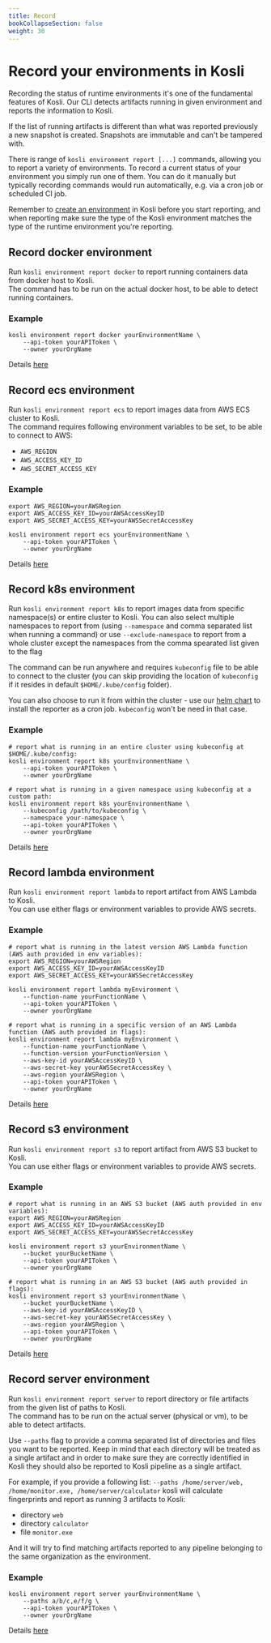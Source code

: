 ```yaml
---
title: Record
bookCollapseSection: false
weight: 30
---
```

# Record your environments in Kosli

Recording the status of runtime environments it's one of the fundamental features of Kosli. Our CLI detects artifacts running in given environment and reports the information to Kosli. 

If the list of running artifacts is different than what was reported previously a new snapshot is created. Snapshots are immutable and can't be tampered with.

There is range of `kosli environment report [...]` commands, allowing you to report a variety of environments. To record a current status of your environment you simply run one of them. You can do it manually but typically recording commands would run automatically, e.g. via a cron job or scheduled CI job.

Remember to [create an environment](/getting_started/getting_started_with_kosli/#record-environment) in Kosli before you start reporting, and when reporting make sure the type of the Kosli environment matches the type of the runtime environment you're reporting.

## Record docker environment

Run `kosli environment report docker` to report running containers data from docker host to Kosli.  
The command has to be run on the actual docker host, to be able to detect running containers.

### Example

```
kosli environment report docker yourEnvironmentName \
	--api-token yourAPIToken \
	--owner yourOrgName
```

Details [here](/client_reference/kosli_environment_report_docker/)

## Record ecs environment

Run `kosli environment report ecs` to report images data from AWS ECS cluster to Kosli.  
The command requires following environment variables to be set, to be able to connect to AWS:
* `AWS_REGION`
* `AWS_ACCESS_KEY_ID`
* `AWS_SECRET_ACCESS_KEY`

### Example

```
export AWS_REGION=yourAWSRegion
export AWS_ACCESS_KEY_ID=yourAWSAccessKeyID
export AWS_SECRET_ACCESS_KEY=yourAWSSecretAccessKey

kosli environment report ecs yourEnvironmentName \
	--api-token yourAPIToken \
	--owner yourOrgName
```

Details [here](/client_reference/kosli_environment_report_ecs/)

## Record k8s environment

Run `kosli environment report k8s` to report images data from specific namespace(s) or entire cluster to Kosli. You can also select multiple namespaces to report from (using `--namespace` and comma separated list when running a command) or use `--exclude-namespace` to report from a whole cluster except the namespaces from the comma spearated list given to the flag

The command can be run anywhere and requires `kubeconfig` file to be able to connect to the cluster (you can skip providing the location of `kubeconfig` if it resides in default `$HOME/.kube/config` folder).

You can also choose to run it from within the cluster - use our [helm chart](/helm/helm_chart/) to install the reporter as a cron job. `kubeconfig` won't be need in that case.

### Example

```
# report what is running in an entire cluster using kubeconfig at $HOME/.kube/config:
kosli environment report k8s yourEnvironmentName \
	--api-token yourAPIToken \
	--owner yourOrgName

# report what is running in a given namespace using kubeconfig at a custom path:
kosli environment report k8s yourEnvironmentName \
	--kubeconfig /path/to/kubeconfig \
	--namespace your-namespace \
	--api-token yourAPIToken \
	--owner yourOrgName

```

Details [here](/client_reference/kosli_environment_report_k8s/)

## Record lambda environment

Run `kosli environment report lambda` to report artifact from AWS Lambda to Kosli.  
You can use either flags or environment variables to provide AWS secrets.

### Example

```
# report what is running in the latest version AWS Lambda function (AWS auth provided in env variables):
export AWS_REGION=yourAWSRegion
export AWS_ACCESS_KEY_ID=yourAWSAccessKeyID
export AWS_SECRET_ACCESS_KEY=yourAWSSecretAccessKey

kosli environment report lambda myEnvironment \
	--function-name yourFunctionName \
	--api-token yourAPIToken \
	--owner yourOrgName

# report what is running in a specific version of an AWS Lambda function (AWS auth provided in flags):
kosli environment report lambda myEnvironment \
	--function-name yourFunctionName \
	--function-version yourFunctionVersion \
	--aws-key-id yourAWSAccessKeyID \
	--aws-secret-key yourAWSSecretAccessKey \
	--aws-region yourAWSRegion \
	--api-token yourAPIToken \
	--owner yourOrgName
```

Details [here](/client_reference/kosli_environment_report_lambda/)

## Record s3 environment

Run `kosli environment report s3` to report artifact from AWS S3 bucket to Kosli.  
You can use either flags or environment variables to provide AWS secrets.

### Example

```
# report what is running in an AWS S3 bucket (AWS auth provided in env variables):
export AWS_REGION=yourAWSRegion
export AWS_ACCESS_KEY_ID=yourAWSAccessKeyID
export AWS_SECRET_ACCESS_KEY=yourAWSSecretAccessKey

kosli environment report s3 yourEnvironmentName \
	--bucket yourBucketName \
	--api-token yourAPIToken \
	--owner yourOrgName

# report what is running in an AWS S3 bucket (AWS auth provided in flags):
kosli environment report s3 yourEnvironmentName \
	--bucket yourBucketName \
	--aws-key-id yourAWSAccessKeyID \
	--aws-secret-key yourAWSSecretAccessKey \
	--aws-region yourAWSRegion \
	--api-token yourAPIToken \
	--owner yourOrgName
```

Details [here](/client_reference/kosli_environment_report_s3/)

## Record server environment

Run `kosli environment report server` to report directory or file artifacts from the given list of paths to Kosli.  
The command has to be run on the actual server (physical or vm), to be able to detect artifacts. 

Use `--paths` flag to provide a comma separated list of directories and files you want to be reported. Keep in mind that each directory will be treated as a single artifact and in order to make sure they are correctly identified in Kosli they should also be reported to Kosli pipeline as a single artifact.

For example, if you provide a following list: `--paths /home/server/web, /home/monitor.exe, /home/server/calculator` kosli will calculate fingerprints and report as running 3 artifacts to Kosli:
* directory `web`
* directory `calculator` 
* file `monitor.exe`

And it will try to find matching artifacts reported to any pipeline belonging to the same organization as the environment.

### Example 

```
kosli environment report server yourEnvironmentName \
	--paths a/b/c,e/f/g \
	--api-token yourAPIToken \
	--owner yourOrgName
```


Details [here](/client_reference/kosli_environment_report_server/)


